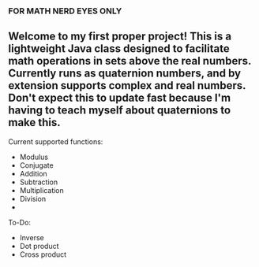 ### FOR MATH NERD EYES ONLY
Welcome to my first proper project! This is a lightweight Java class designed to facilitate math operations in sets above the real numbers.
Currently runs as quaternion numbers, and by extension supports complex and real numbers.
Don't expect this to update fast because I'm having to teach myself about quaternions to make this.
-
Current supported functions:
- Modulus
- Conjugate
- Addition
- Subtraction
- Multiplication
- Division
-
To-Do:
- Inverse
- Dot product
- Cross product
